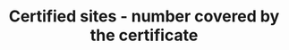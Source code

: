 ---
title: 'Certified sites - number covered by the certificate'
field: 'is.certificate.sites'
slug: 'certified-resource-number-covered-by-the-certificate'
description: 'The number of individual sites covered by a certificate'
required: False
policy: 'Free value. Single value only.'
---
